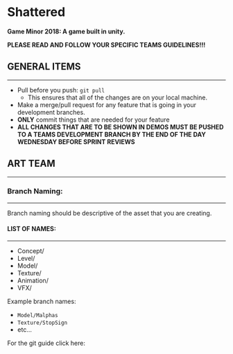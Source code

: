 # Shattered

**Game Minor 2018: A game built in unity.**

**PLEASE READ AND FOLLOW YOUR SPECIFIC TEAMS GUIDELINES!!!**

## GENERAL ITEMS
---
* Pull before you push: `git pull`
	* This ensures that all of the changes are on your local machine.
* Make a merge/pull request for any feature that is going in your development branches.
* **ONLY** commit things that are needed for your feature
* **ALL CHANGES THAT ARE TO BE SHOWN IN DEMOS MUST BE PUSHED TO A TEAMS DEVELOPMENT BRANCH BY THE END OF THE DAY WEDNESDAY BEFORE SPRINT REVIEWS**


## ART TEAM
---
### Branch Naming: 
---
Branch naming should be descriptive of the asset that you are creating.


#### LIST OF NAMES:
---
* Concept/<description>
* Level/<description>
* Model/<description>
* Texture/<description>
* Animation/<description>
* VFX/<description>

Example branch names:
* `Model/Malphas`
* `Texture/StopSign`
* etc...

For the git guide click here: <link>



